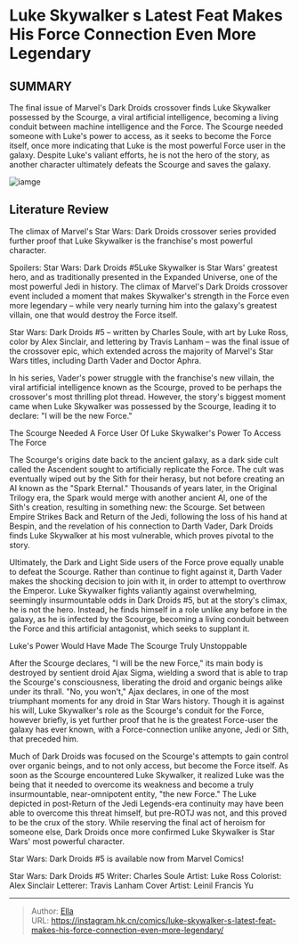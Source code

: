 # Luke Skywalker s Latest Feat Makes His Force Connection Even More Legendary


## SUMMARY 



  The final issue of Marvel&#39;s Dark Droids crossover finds Luke Skywalker possessed by the Scourge, a viral artificial intelligence, becoming a living conduit between machine intelligence and the Force.   The Scourge needed someone with Luke&#39;s power to access, as it seeks to become the Force itself, once more indicating that Luke is the most powerful Force user in the galaxy.   Despite Luke&#39;s valiant efforts, he is not the hero of the story, as another character ultimately defeats the Scourge and saves the galaxy.  

![iamge](https://static1.srcdn.com/wordpress/wp-content/uploads/2024/01/luke-skywalker-eyes-glowing-with-force-power-star-wars.jpg)

## Literature Review

The climax of Marvel&#39;s Star Wars: Dark Droids crossover series provided further proof that Luke Skywalker is the franchise&#39;s most powerful character.




Spoilers: Star Wars: Dark Droids #5Luke Skywalker is Star Wars&#39; greatest hero, and as traditionally presented in the Expanded Universe, one of the most powerful Jedi in history. The climax of Marvel&#39;s Dark Droids crossover event included a moment that makes Skywalker&#39;s strength in the Force even more legendary – while very nearly turning him into the galaxy&#39;s greatest villain, one that would destroy the Force itself.




Star Wars: Dark Droids #5 – written by Charles Soule, with art by Luke Ross, color by Alex Sinclair, and lettering by Travis Lanham – was the final issue of the crossover epic, which extended across the majority of Marvel&#39;s Star Wars titles, including Darth Vader and Doctor Aphra.

          

In his series, Vader&#39;s power struggle with the franchise&#39;s new villain, the viral artificial intelligence known as the Scourge, proved to be perhaps the crossover&#39;s most thrilling plot thread. However, the story&#39;s biggest moment came when Luke Skywalker was possessed by the Scourge, leading it to declare: &#34;I will be the new Force.&#34;


 The Scourge Needed A Force User Of Luke Skywalker&#39;s Power To Access The Force 
         




The Scourge&#39;s origins date back to the ancient galaxy, as a dark side cult called the Ascendent sought to artificially replicate the Force. The cult was eventually wiped out by the Sith for their herasy, but not before creating an AI known as the &#34;Spark Eternal.&#34; Thousands of years later, in the Original Trilogy era, the Spark would merge with another ancient AI, one of the Sith&#39;s creation, resulting in something new: the Scourge. Set between Empire Strikes Back and Return of the Jedi, following the loss of his hand at Bespin, and the revelation of his connection to Darth Vader, Dark Droids finds Luke Skywalker at his most vulnerable, which proves pivotal to the story.

Ultimately, the Dark and Light Side users of the Force prove equally unable to defeat the Scourge. Rather than continue to fight against it, Darth Vader makes the shocking decision to join with it, in order to attempt to overthrow the Emperor. Luke Skywalker fights valiantly against overwhelming, seemingly insurmountable odds in Dark Droids #5, but at the story&#39;s climax, he is not the hero. Instead, he finds himself in a role unlike any before in the galaxy, as he is infected by the Scourge, becoming a living conduit between the Force and this artificial antagonist, which seeks to supplant it.






 Luke&#39;s Power Would Have Made The Scourge Truly Unstoppable 


          



After the Scourge declares, &#34;I will be the new Force,&#34; its main body is destroyed by sentient droid Ajax Sigma, wielding a sword that is able to trap the Scourge&#39;s consciousness, liberating the droid and organic beings alike under its thrall. &#34;No, you won&#39;t,&#34; Ajax declares, in one of the most triumphant moments for any droid in Star Wars history. Though it is against his will, Luke Skywalker&#39;s role as the Scourge&#39;s conduit for the Force, however briefly, is yet further proof that he is the greatest Force-user the galaxy has ever known, with a Force-connection unlike anyone, Jedi or Sith, that preceded him.

Much of Dark Droids was focused on the Scourge&#39;s attempts to gain control over organic beings, and to not only access, but become the Force itself. As soon as the Scourge encountered Luke Skywalker, it realized Luke was the being that it needed to overcome its weakness and become a truly insurmountable, near-omnipotent entity, &#34;the new Force.&#34; The Luke depicted in post-Return of the Jedi Legends-era continuity may have been able to overcome this threat himself, but pre-ROTJ was not, and this proved to be the crux of the story. While reserving the final act of heroism for someone else, Dark Droids once more confirmed Luke Skywalker is Star Wars&#39; most powerful character.




Star Wars: Dark Droids #5 is available now from Marvel Comics!

 Star Wars: Dark Droids #5                  Writer: Charles Soule   Artist: Luke Ross   Colorist: Alex Sinclair   Letterer: Travis Lanham   Cover Artist: Leinil Francis Yu      




---

> Author: [Ella](https://instagram.hk.cn/)  
> URL: https://instagram.hk.cn/comics/luke-skywalker-s-latest-feat-makes-his-force-connection-even-more-legendary/  

